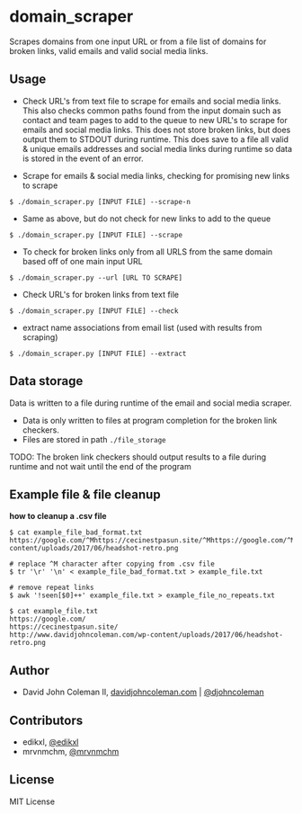 # domain_scraper

Scrapes domains from one input URL or from a file list of domains for broken links,
valid emails and valid social media links.

## Usage

*  Check URL's from text file to scrape for emails and social media links. This also
  checks common paths found from the input domain such as contact and team pages to add
  to the queue to new URL's to scrape for emails and social media links. This
  does not store broken links, but does output them to STDOUT during runtime. This
  does save to a file all valid & unique emails addresses and social media links
  during runtime so data is stored in the event of an error.

*  Scrape for emails & social media links, checking for promising new links to scrape

```shell
$ ./domain_scraper.py [INPUT FILE] --scrape-n
```

*  Same as above, but do not check for new links to add to the queue

```shell
$ ./domain_scraper.py [INPUT FILE] --scrape
```

*  To check for broken links only from all URLS from the same domain based off of one main input URL

```shell
$ ./domain_scraper.py --url [URL TO SCRAPE]
```

*  Check URL's for broken links from text file

```shell
$ ./domain_scraper.py [INPUT FILE] --check
```

*  extract name associations from email list (used with results from scraping)

```shell
$ ./domain_scraper.py [INPUT FILE] --extract
```

## Data storage

Data is written to a file during runtime of the email and social media scraper.

* Data is only written to files at program completion for the broken link checkers.
* Files are stored in path `./file_storage`

TODO: The broken link checkers should output results to a file during runtime and not wait until the end of the program

## Example file & file cleanup

__how to cleanup a .csv file__

```shell
$ cat example_file_bad_format.txt
https://google.com/^Mhttps://cecinestpasun.site/^Mhttps://google.com/^Mhttp://www.davidjohncoleman.com/wp-content/uploads/2017/06/headshot-retro.png

# replace ^M character after copying from .csv file
$ tr '\r' '\n' < example_file_bad_format.txt > example_file.txt

# remove repeat links
$ awk '!seen[$0]++' example_file.txt > example_file_no_repeats.txt

$ cat example_file.txt
https://google.com/
https://cecinestpasun.site/
http://www.davidjohncoleman.com/wp-content/uploads/2017/06/headshot-retro.png
```

## Author

*  David John Coleman II, [davidjohncoleman.com](http://www.davidjohncoleman.com/)
| [@djohncoleman](https://twitter.com/djohncoleman)

## Contributors

*  edikxl, [@edikxl](https://github.com/edikxl)
*  mrvnmchm, [@mrvnmchm](https://github.com/mrvnmchm)

## License

MIT License
